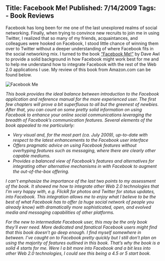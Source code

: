 Title: Facebook Me!
Published: 7/14/2009
Tags:
    - Book Reviews
---
Facebook has long been for me one of the last unexplored realms of social networking. Finally, when trying to convince new recruits to join me in using Twitter, I realized that so many of my friends, acquaintances, and colleagues were hooked on Facebook, I stood little chance of winning them over to Twitter without a deeper understanding of where Facebook fits in the social networking mix. I turned to the book [“Facebook Me!”](https://www.amazon.com/gp/product/032159195X/) by Dave Awl to provide a solid background in how Facebook might work best for me and to help me understand how to integrate Facebook with the rest of the Web 2.0 applications I use. My review of this book from Amazon.com can be found below.

![Facebook Me](https://s3.amazonaws.com/s3.beckshome.com/20090714-Facebook-Me.jpg)

<i>This book provides the ideal balance between introduction to the Facebook application and reference manual for the more experienced user. The first few chapters will prove a bit superfluous to all but the greenest of newbies. After that, you can count on some pretty solid information on using Facebook to enhance your online social communications leveraging the breadth of Facebook’s communication features. Several elements of the book appealed to me particularly:

* Very visual and, for the most part (ca. July 2009), up-to-date with respect to the latest enhancements to the Facebook user interface
* Offers pragmatic advice on using Facebook features without overhyping features such as messaging, where there are clearly other capable mediums.
* Provides a balanced view of Facebook’s features and alternatives for integrating other alternative mechanisms in with Facebook to augment the out-of-the-box offering.

I can’t emphasize the importance of the last two points to my assessment of the book. It showed me how to integrate other Web 2.0 technologies that I’m very happy with, e.g. FlickR for photos and Twitter for status updates, into Facebook. This integration allows me to enjoy what I believe to be the best of what Facebook has to offer (a huge social network of people you already know) with dramatically more sophisticated, open, and evolved media and messaging capabilities of other platforms.

For the new to intermediate Facebook user, this may be the only book they’ll ever need. More dedicated and fanatical Facebook users might find that this book doesn’t go deep enough. I find myself somewhere in between. I’ve caught on to Facebook pretty quickly but I still don’t plan on using the majority of features outlined in this book. That’s why the book is a solid 4 starts for me. Were I a bit more into Facebook and a bit less into other Web 2.0 technologies, I could see this being a 4.5 or 5 start book.</i>